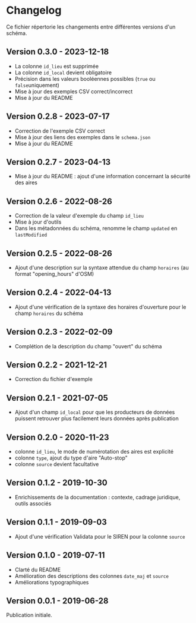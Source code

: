<MenuSchema />

# Changelog

Ce fichier répertorie les changements entre différentes versions d'un schéma.

## Version 0.3.0 - 2023-12-18
- La colonne `id_lieu` est supprimée
- La colonne `id_local` devient obligatoire
- Précision dans les valeurs booléennes possibles (`true` ou `false`uniquement)
- Mise à jour des exemples CSV correct/incorrect
- Mise à jour du README

## Version 0.2.8 - 2023-07-17
- Correction de l'exemple CSV correct
- Mise à jour des liens des exemples dans le `schema.json`
- Mise à jour du README

## Version 0.2.7 - 2023-04-13
- Mise à jour du README : ajout d'une information concernant la sécurité des aires

## Version 0.2.6 - 2022-08-26
- Correction de la valeur d'exemple du champ `id_lieu`
- Mise à jour d'outils
- Dans les métadonnées du schéma, renomme le champ `updated` en `lastModified`

## Version 0.2.5 - 2022-08-26
- Ajout d'une description sur la syntaxe attendue du champ `horaires` (au format "opening_hours" d'OSM)

## Version 0.2.4 - 2022-04-13
- Ajout d'une vérification de la syntaxe des horaires d'ouverture pour le champ `horaires` du schéma

## Version 0.2.3 - 2022-02-09
- Complétion de la description du champ "ouvert" du schéma

## Version 0.2.2 - 2021-12-21
- Correction du fichier d'exemple

## Version 0.2.1 - 2021-07-05
- Ajout d'un champ `id_local` pour que les producteurs de données puissent retrouver plus facilement leurs données après publication

## Version 0.2.0 - 2020-11-23
- colonne `id_lieu`, le mode de numérotation des aires est explicité
- colonne `type`, ajout du type d'aire "Auto-stop"
- colonne `source` devient facultative


## Version 0.1.2 - 2019-10-30
- Enrichissements de la documentation : contexte, cadrage juridique, outils associés

## Version 0.1.1 - 2019-09-03
- Ajout d'une vérification Validata pour le SIREN pour la colonne `source`

## Version 0.1.0 - 2019-07-11
- Clarté du README
- Amélioration des descriptions des colonnes `date_maj` et `source`
- Améliorations typographiques

## Version 0.0.1 - 2019-06-28
Publication initiale.
